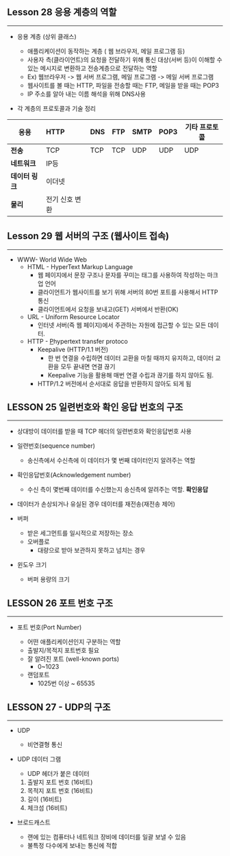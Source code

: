 ## Lesson 28 응용 계층의 역할

---

- 응용 계층 (상위 클래스)
  - 애플리케이션이 동작하는 계층 ( 웹 브라우저, 메일 프로그램 등)
  - 사용자 측(클라이언트)의 요청을 전달하기 위해 통신 대상(서버 등)이 이해할 수 있는 메시지로 변환하고 전송계층으로 전달하는 역할
  - Ex) 웹브라우저 -> 웹 서버 프로그램, 메일 프로그램 -> 메일 서버 프로그램
  - 웹사이트를 볼 때는 HTTP, 파일을 전송할 때는 FTP, 메일을 받을 때는 POP3
  - IP 주소를 알아 내는 이름 해석을 위해 DNS사용

- 각 계층의 프로토콜과 기술 정리

| 응용            | HTTP           | DNS  | FTP  | SMTP | POP3 | 기타 프로토콜 |
| --------------- | :------------- | ---- | ---- | ---- | ---- | ------------- |
| **전송**        | TCP            | TCP  | TCP  | UDP  | UDP  | UDP           |
| **네트워크**    | IP등           |      |      |      |      |               |
| **데이터 링크** | 이더넷         |      |      |      |      |               |
| **물리**        | 전기 신호 변환 |      |      |      |      |               |






## Lesson 29 웹 서버의 구조 (웹사이트 접속)

---

- WWW- World Wide Web
  - HTML - HyperText Markup Language
    - 웹 페이지에서 문장 구조나 문자를 꾸미는 태그를 사용하여 작성하는 마크업 언어
    - 클라이언트가 웹사이트를 보기 위해 서버의 80번 포트를 사용해서 HTTP 통신
    - 클라이언트에서 요청을 보내고(GET) 서버에서 반환(OK)
  - URL - Uniform Resource Locator
    - 인터넷 서버(즉 웹 페이지)에서 주관하는 자원에 접근할 수 있는 모든 데이터.
  - HTTP - [P](https://terms.naver.com/entry.naver?docId=1180001&cid=40942&categoryId=32851)hypertext transfer protoco
    - Keepalive (HTTP/1.1 버전)
      - 한 번 연결을 수립하면 데이터 교환을 마칠 때까지 유지하고, 데이터 교환을 모두 끝내면 연결 끊기
      - Keepalive 기능을 활용해 매번 연결 수립과 끊기를 하지 않아도 됨.
    - HTTP/1.2 버전에서 순서대로 응답을 반환하지 않아도 되게 됨


## LESSON 25 일련번호와 확인 응답 번호의 구조

---

- 상대방이 데이터를 받을 때 TCP 헤더의 일련번호와 확인응답번호 사용

- 일련번호(sequence number)
  - 송신측에서 수신측에 이 데이터가 몇 번째 데이터인지 알려주는 역할
- 확인응답번호(Acknowledgement number)
  - 수신 측이 몇번째 데이터를 수신했는지 송신측에 알려주는 역할. **확인응답**



- 데이터가 손상되거나 유실된 경우 데이터를 재전송(재전송 제어)
- 버퍼
  - 받은 세그먼트를 일시적으로 저장하는 장소
  - 오버플로
    - 대량으로 받아 보관하지 못하고 넘치는 경우
- 윈도우 크기
  - 버퍼 용량의 크기



## LESSON 26 포트 번호 구조

---

- 포트 번호(Port Number)

  - 어떤 애플리케이션인지 구분하는 역할
  - 출발지/목적지 포트번호 필요
  - 잘 알려진 포트 (well-known ports)
    - 0~1023
  - 랜덤포트
    - 1025번 이상  ~ 65535



## LESSON 27 - UDP의 구조

---

- UDP

  - 비연결형 통신

- UDP 데이터 그램

  - UDP 헤더가 붙은 데이터

  1. 출발지 포트 번호 (16비트)
  2. 목적지 포트 번호 (16비트)
  3. 길이 (16비트)
  4. 체크섬 (16비트)

- 브로드캐스트

  - 랜에 있는 컴퓨터나 네트워크 장비에 데이터를 일괄 보낼 수 있음
  - 불특정 다수에게 보내는 통신에 적합
